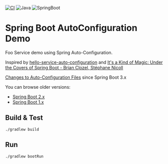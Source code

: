 [![CI](https://github.com/rogervinas/spring-boot-autoconfiguration-demo/actions/workflows/ci.yml/badge.svg?branch=master)](https://github.com/rogervinas/spring-boot-autoconfiguration-demo/actions/workflows/ci.yml)
![Java](https://img.shields.io/badge/Java-21-blue?labelColor=black)
![SpringBoot](https://img.shields.io/badge/SpringBoot-3.3.3-blue?labelColor=black)

# Spring Boot AutoConfiguration Demo

Foo Service demo using Spring Auto-Configuration.

Inspired by [hello-service-auto-configuration](https://github.com/snicoll-demos/hello-service-auto-configuration) and [It's a Kind of Magic: Under the Covers of Spring Boot - Brian Clozel, Stéphane Nicoll](https://www.youtube.com/watch?v=jDchAEHIht0)

[Changes to Auto-Configuration Files](https://github.com/spring-projects/spring-boot/wiki/Spring-Boot-3.0-Migration-Guide#auto-configuration-files) since Spring Boot 3.x

You can browse older versions:
* [Spring Boot 2.x](https://github.com/rogervinas/spring-boot-autoconfiguration-demo/tree/spring-boot-2.x)
* [Spring Boot 1.x](https://github.com/rogervinas/spring-boot-autoconfiguration-demo/tree/spring-boot-1.x)

## Build & Test

```shell
./gradlew build
```

## Run

```shell
./gradlew bootRun
```
